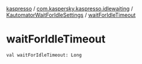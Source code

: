[kaspresso](../../index.md) / [com.kaspersky.kaspresso.idlewaiting](../index.md) / [KautomatorWaitForIdleSettings](index.md) / [waitForIdleTimeout](./wait-for-idle-timeout.md)

# waitForIdleTimeout

`val waitForIdleTimeout: Long`